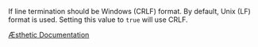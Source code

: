 If line termination should be Windows (CRLF) format. By default, Unix (LF) format is used. Setting this value to `true` will use CRLF.

[Æsthetic Documentation](https://aesthetic.js.org/rules/global/crlf)
